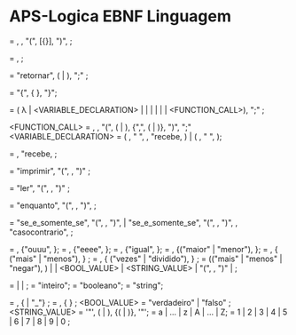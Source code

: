 # APS-Logica EBNF Linguagem
<FUNCTION> = <TYPE>, <IDENTIFIER>, "(", [{<PARAM>}], ")", <BLOCK> ;

<PARAM> = <TYPE>, <IDENTIFIER> ;

<RETURN> = "retornar", (<EXPRESSION> | <OREXPR>), ";" ;

<BLOCK> = "{", { <COMMAND> }, "}";

<COMMAND> = ( λ | <VARIABLE_DECLARATION> | <ASSIGNMENT> | <PRINT> | <IF> | <WHILE> | <BLOCK> | <FUNCTION_CALL>), ";" ;

<FUNCTION_CALL> = <TYPE>, <IDENTIFIER>, "(", (<EXPRESSION> | <OREXPR>), {",", (<EXPRESSION> | <OREXPR>)}, ")", ";"
<VARIABLE_DECLARATION> = ( <TYPE>, " ", <IDENTIFIER>, "recebe, <EXPRESSION> ) |
                       ( <TYPE>, " ", <IDENTIFIER> );

<ASSIGNMENT> = <IDENTIFIER>, "recebe, <EXPRESSION> ;

<PRINT> = "imprimir", "(", <EXPRESSION>, ")" ;

<READ> = "ler", "(", <INT>, ")" ;

<WHILE> = "enquanto", "(", <OREXPR>, ")", <COMMAND>;

<IF> = "se_e_somente_se", "(", <OREXPR>, ")", <COMMAND> |
     "se_e_somente_se", "(", <OREXPR>, ")", <COMMAND>, "casocontrario", <COMMAND>;

<OREXPR> = <ANDEXPR>, {"ouuu", <ANDEXPR>};
<ANDEXPR> = <EQEXPR>, {"eeee", <EQEXPR>};
<EQEXPR> = <RELEXPR>, {"igual", <RELEXPR>};
<RELEXPR> = <EXPRESSION>, {("maior" | "menor"), <EXPRESSION>};
<EXPRESSION> = <TERM>, { ("mais" | "menos"), <TERM> } ;
<TERM> = <FACTOR>, { ("vezes" | "dividido"), <FACTOR> } ;
<FACTOR> = (("mais" | "menos" | "negar"), <FACTOR>) | <NUMBER> | <BOOL_VALUE> | <STRING_VALUE> | "(", <EXPRESSION>, ")" | <IDENTIFIER> ;

<TYPE> = <INT> | <BOOL> | <STRING>;
<INT> = "inteiro";
<BOOL> = "booleano";
<STRING> = "string";

<IDENTIFIER> = <LETTER>, { <LETTER> | "_"} ;
<NUMBER> = <DIGIT>, { <DIGIT> } ;
<BOOL_VALUE> = "verdadeiro" | "falso" ;
<STRING_VALUE> = '"', ( <LETTER> | <NUMBER> ), {( <LETTER> | <NUMBER> )}, '"';
<LETTER> = a | ... | z | A | ... | Z;
<DIGIT> = 1 | 2 | 3 | 4 | 5 | 6 | 7 | 8 | 9 | 0 ;
